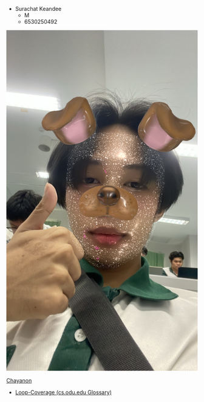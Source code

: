 - Surachat Keandee
  - M
  - 6530250492

![Alt text](123.JPG)

<a href="https://plantzaza.github.io/">Chayanon</a>

- <a href="https://srchx.github.io/loopcove-rage">Loop-Coverage (cs.odu.edu Glossary)</a>

